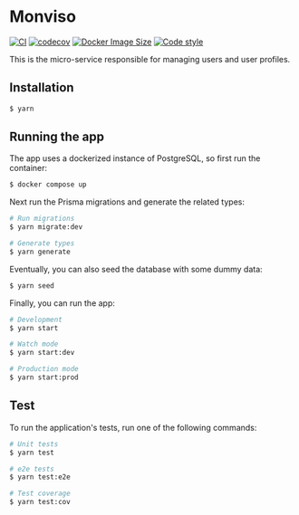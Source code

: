 # Monviso

[![CI](https://github.com/trayl-app/monviso/actions/workflows/ci.yml/badge.svg)](https://github.com/trayl-app/monviso/actions/workflows/ci.yml) [![codecov](https://codecov.io/gh/trayl-app/monviso/branch/test/graph/badge.svg?token=IY7HJQ1OYO)](https://codecov.io/gh/trayl-app/monviso) [![Docker Image Size](https://badgen.net/docker/size/trayl/monviso?icon=docker&label=image%20size)](https://hub.docker.com/r/trayl/monviso) [![Code style](https://badgen.net/badge/code%20style/airbnb%20%2B%20prettier/ff5a5f?icon=airbnb&cache=300)](https://github.com/airbnb/javascript)

This is the micro-service responsible for managing users and user profiles.

## Installation

```bash
$ yarn
```

## Running the app

The app uses a dockerized instance of PostgreSQL, so first run the container:

```bash
$ docker compose up
```

Next run the Prisma migrations and generate the related types:

```bash
# Run migrations
$ yarn migrate:dev

# Generate types
$ yarn generate
```

Eventually, you can also seed the database with some dummy data:

```bash
$ yarn seed
```

Finally, you can run the app:

```bash
# Development
$ yarn start

# Watch mode
$ yarn start:dev

# Production mode
$ yarn start:prod
```

## Test

To run the application's tests, run one of the following commands:

```bash
# Unit tests
$ yarn test

# e2e tests
$ yarn test:e2e

# Test coverage
$ yarn test:cov
```
